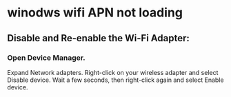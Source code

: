 # winodws wifi APN not loading
## Disable and Re-enable the Wi-Fi Adapter:

### Open Device Manager.
Expand Network adapters.
Right-click on your wireless adapter and select Disable device.
Wait a few seconds, then right-click again and select Enable device.
